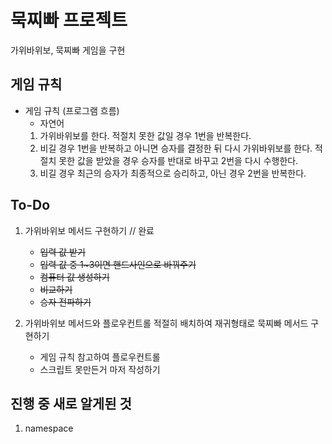 # 묵찌빠 프로젝트
가위바위보, 묵찌빠 게임을 구현

## 게임 규칙
* 게임 규칙 (프로그램 흐름)
    * 자연어
    1. 가위바위보를 한다. 적절치 못한 값일 경우 1번을 반복한다.
    2. 비길 경우 1번을 반복하고 아니면 승자를 결정한 뒤 다시 가위바위보를 한다. 적절치 못한 값을 받았을 경우 승자를 반대로 바꾸고 2번을 다시 수행한다.
    3. 비길 경우 최근의 승자가 최종적으로 승리하고, 아닌 경우 2번을 반복한다.
    
## To-Do
1. 가위바위보 메서드 구현하기 // 완료
    * ~~입력 값 받기~~
    * ~~입력 값 중 1~3이면 핸드사인으로 바꿔주기~~
    * ~~컴퓨터 값 생성하기~~
    * ~~비교하기~~
    * ~~승자 전파하기~~
    
2. 가위바위보 메서드와 플로우컨트롤 적절히 배치하여 재귀형태로 묵찌빠 메서드 구현하기
    * 게임 규칙 참고하여 플로우컨트롤
    * 스크립트 못만든거 마저 작성하기
    
## 진행 중 새로 알게된 것
1. namespace
